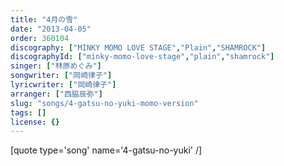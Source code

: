 ```yaml
---
title: "4月の雪"
date: "2013-04-05"
order: 360104
discography: ["MINKY MOMO LOVE STAGE","Plain","SHAMROCK"]
discographyId: ["minky-momo-love-stage","plain","shamrock"]
singer: ["林原めぐみ"]
songwriter: ["岡崎律子"]
lyricwriter: ["岡崎律子"]
arranger: ["西脇辰弥"]
slug: "songs/4-gatsu-no-yuki-momo-version"
tags: []
license: {}
---
```


\[quote type='song' name='4-gatsu-no-yuki' /\]
